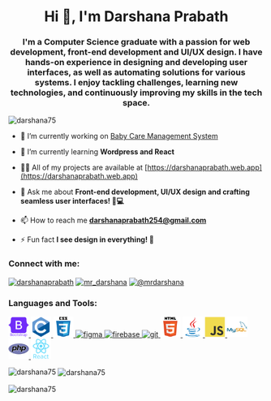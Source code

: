 <h1 align="center">Hi 👋, I'm Darshana Prabath</h1>
<h3 align="center">I'm a Computer Science graduate with a passion for web development, front-end development and UI/UX design. I have hands-on experience in designing and developing user interfaces, as well as automating solutions for various systems. I enjoy tackling challenges, learning new technologies, and continuously improving my skills in the tech space.</h3>

<p align="left"> <img src="https://komarev.com/ghpvc/?username=darshana75&label=Profile%20views&color=0e75b6&style=flat" alt="darshana75" /> </p>

- 🔭 I’m currently working on [Baby Care Management System](https://github.com/Darshana75/Baby-Care-Management-System)

- 🌱 I’m currently learning **Wordpress and React**

- 👨‍💻 All of my projects are available at [https://darshanaprabath.web.app](https://darshanaprabath.web.app)

- 💬 Ask me about **Front-end development, UI/UX design and crafting seamless user interfaces! 🎨💻**

- 📫 How to reach me **darshanaprabath254@gmail.com**

- ⚡ Fun fact **I see design in everything! 🎨**

<h3 align="left">Connect with me:</h3>
<p align="left">
<a href="https://linkedin.com/in/darshanaprabath" target="blank"><img align="center" src="https://raw.githubusercontent.com/rahuldkjain/github-profile-readme-generator/master/src/images/icons/Social/linked-in-alt.svg" alt="darshanaprabath" height="30" width="40" /></a>
<a href="https://instagram.com/mr_darshana" target="blank"><img align="center" src="https://raw.githubusercontent.com/rahuldkjain/github-profile-readme-generator/master/src/images/icons/Social/instagram.svg" alt="mr_darshana" height="30" width="40" /></a>
<a href="https://www.youtube.com/c/@mrdarshana" target="blank"><img align="center" src="https://raw.githubusercontent.com/rahuldkjain/github-profile-readme-generator/master/src/images/icons/Social/youtube.svg" alt="@mrdarshana" height="30" width="40" /></a>
</p>

<h3 align="left">Languages and Tools:</h3>
<p align="left"> <a href="https://getbootstrap.com" target="_blank" rel="noreferrer"> <img src="https://raw.githubusercontent.com/devicons/devicon/master/icons/bootstrap/bootstrap-plain-wordmark.svg" alt="bootstrap" width="40" height="40"/> </a> <a href="https://www.cprogramming.com/" target="_blank" rel="noreferrer"> <img src="https://raw.githubusercontent.com/devicons/devicon/master/icons/c/c-original.svg" alt="c" width="40" height="40"/> </a> <a href="https://www.w3schools.com/css/" target="_blank" rel="noreferrer"> <img src="https://raw.githubusercontent.com/devicons/devicon/master/icons/css3/css3-original-wordmark.svg" alt="css3" width="40" height="40"/> </a> <a href="https://www.figma.com/" target="_blank" rel="noreferrer"> <img src="https://www.vectorlogo.zone/logos/figma/figma-icon.svg" alt="figma" width="40" height="40"/> </a> <a href="https://firebase.google.com/" target="_blank" rel="noreferrer"> <img src="https://www.vectorlogo.zone/logos/firebase/firebase-icon.svg" alt="firebase" width="40" height="40"/> </a> <a href="https://git-scm.com/" target="_blank" rel="noreferrer"> <img src="https://www.vectorlogo.zone/logos/git-scm/git-scm-icon.svg" alt="git" width="40" height="40"/> </a> <a href="https://www.w3.org/html/" target="_blank" rel="noreferrer"> <img src="https://raw.githubusercontent.com/devicons/devicon/master/icons/html5/html5-original-wordmark.svg" alt="html5" width="40" height="40"/> </a> <a href="https://www.java.com" target="_blank" rel="noreferrer"> <img src="https://raw.githubusercontent.com/devicons/devicon/master/icons/java/java-original.svg" alt="java" width="40" height="40"/> </a> <a href="https://developer.mozilla.org/en-US/docs/Web/JavaScript" target="_blank" rel="noreferrer"> <img src="https://raw.githubusercontent.com/devicons/devicon/master/icons/javascript/javascript-original.svg" alt="javascript" width="40" height="40"/> </a> <a href="https://www.mysql.com/" target="_blank" rel="noreferrer"> <img src="https://raw.githubusercontent.com/devicons/devicon/master/icons/mysql/mysql-original-wordmark.svg" alt="mysql" width="40" height="40"/> </a> <a href="https://www.php.net" target="_blank" rel="noreferrer"> <img src="https://raw.githubusercontent.com/devicons/devicon/master/icons/php/php-original.svg" alt="php" width="40" height="40"/> </a> <a href="https://reactjs.org/" target="_blank" rel="noreferrer"> <img src="https://raw.githubusercontent.com/devicons/devicon/master/icons/react/react-original-wordmark.svg" alt="react" width="40" height="40"/> </a> </p>

<p><img align="left" src="https://github-readme-stats.vercel.app/api/top-langs?username=darshana75&show_icons=true&locale=en&layout=compact" alt="darshana75" /></p>

<p>&nbsp;<img align="center" src="https://github-readme-stats.vercel.app/api?username=darshana75&show_icons=true&locale=en" alt="darshana75" /></p>

<p><img align="center" src="https://github-readme-streak-stats.herokuapp.com/?user=darshana75&" alt="darshana75" /></p>
